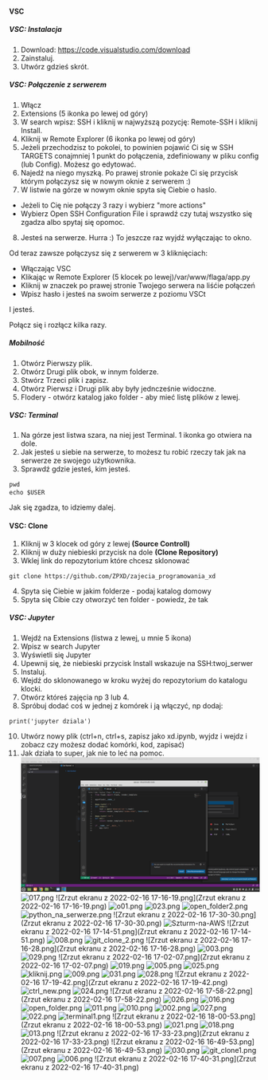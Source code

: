 





#### VSC

##### VSC: Instalacja

1. Download: https://code.visualstudio.com/download
2. Zainstaluj.
3. Utwórz gdzieś skrót.

##### VSC: Połączenie z serwerem

1. Włącz
2. Extensions (5 ikonka po lewej od góry)
3. W search wpisz: SSH i kliknij w najwyższą pozycję: Remote-SSH i kliknij Install.
4. Kliknij w Remote Explorer (6 ikonka po lewej od góry)
5. Jeżeli przechodzisz to pokolei, to powinien pojawić Ci się w SSH TARGETS conajmniej 1 punkt do połączenia, zdefiniowany w pliku config (lub Config). Możesz go edytować.
6. Najedź na niego myszką. Po prawej stronie pokaże Ci się przycisk którym połączysz się w nowym oknie z serwerem :)
7. W listwie na górze w nowym oknie spyta się Ciebie o haslo.
- Jeżeli to Cię nie połączy 3 razy i wybierz "more actions" 
- Wybierz Open SSH Configuration File i sprawdź czy tutaj wszystko się zgadza albo spytaj się opomoc.
8. Jesteś na serwerze. Hurra :) To jeszcze raz wyjdź wyłączając to okno.

Od teraz zawsze połączysz się z serwerem w 3 kliknięciach:
- Włączając VSC
- Klikając w Remote Explorer (5 klocek po lewej)/var/www/flaga/app.py
- Kliknij w znaczek po prawej stronie Twojego serwera na liśćie połączeń
- Wpisz hasło i jesteś na swoim serwerze z poziomu VSCt

I jesteś. 

Połącz się i rozłącz kilka razy.

##### Mobilność

1. Otwórz Pierwszy plik.
2. Otwórz Drugi plik obok, w innym folderze.
3. Stwórz Trzeci plik i zapisz.
4. Otwórz Pierwsz i Drugi plik aby były jedncześnie widoczne.
5. Flodery - otwórz katalog jako folder - aby mieć listę plików z lewej.

##### VSC: Terminal

1. Na górze jest listwa szara, na niej jest Terminal. 1 ikonka go otwiera na dole.
2. Jak jesteś u siebie na serwerze, to możesz tu robić rzeczy tak jak na serwerze ze swojego użytkownika.
3. Sprawdź gdzie jesteś, kim jesteś.
```
pwd
echo $USER
```
Jak się zgadza, to idziemy dalej.

#### VSC: Clone

1. Kliknij w 3 klocek od góry z lewej **(Source Controll)**
2. Kliknij w duży niebieski przycisk na dole **(Clone Repository)**
3. Wklej link do repozytorium które chcesz sklonować
```
git clone https://github.com/ZPXD/zajecia_programowania_xd
```
4. Spyta się Ciebie w jakim folderze - podaj katalog domowy
5. Spyta się Cibie czy otworzyć ten folder - powiedz, że tak

##### VSC: Jupyter

1. Wejdź na Extensions (listwa z lewej, u mnie 5 ikona)
2. Wpisz w search Jupyter
3. Wyświetli się Jupyter
4. Upewnij się, że niebieski przycisk Install wskazuje na SSH:twoj_serwer
5. Instaluj.
7. Wejdź do sklonowanego w kroku wyżej do repozytorium do katalogu klocki.
8. Otwórz któreś zajęcia np 3 lub 4.
9. Spróbuj dodać coś w jednej z komórek i ją włączyć, np dodaj:
```
print('jupyter dziala')
```
10. Utwórz nowy plik (ctrl+n, ctrl+s, zapisz jako xd.ipynb, wyjdz i wejdz i zobacz czy możesz dodać komórki, kod, zapisać)
11. Jak działa to super, jak nie to leć na pomoc.
![015.png](foto/015.png)
![017.png](017.png)
![Zrzut ekranu z 2022-02-16 17-16-19.png](Zrzut ekranu z 2022-02-16 17-16-19.png)
![o01.png](o01.png)
![023.png](023.png)
![open_folder2.png](open_folder2.png)
![python_na_serwerze.png](python_na_serwerze.png)
![Zrzut ekranu z 2022-02-16 17-30-30.png](Zrzut ekranu z 2022-02-16 17-30-30.png)
![Szturm-na-AWS](Szturm-na-AWS)
![Zrzut ekranu z 2022-02-16 17-14-51.png](Zrzut ekranu z 2022-02-16 17-14-51.png)
![008.png](008.png)
![git_clone_2.png](git_clone_2.png)
![Zrzut ekranu z 2022-02-16 17-16-28.png](Zrzut ekranu z 2022-02-16 17-16-28.png)
![003.png](003.png)
![029.png](029.png)
![Zrzut ekranu z 2022-02-16 17-02-07.png](Zrzut ekranu z 2022-02-16 17-02-07.png)
![019.png](019.png)
![005.png](005.png)
![025.png](025.png)
![kliknij.png](kliknij.png)
![009.png](009.png)
![031.png](031.png)
![028.png](028.png)
![Zrzut ekranu z 2022-02-16 17-19-42.png](Zrzut ekranu z 2022-02-16 17-19-42.png)
![ctrl_new.png](ctrl_new.png)
![024.png](024.png)
![Zrzut ekranu z 2022-02-16 17-58-22.png](Zrzut ekranu z 2022-02-16 17-58-22.png)
![026.png](026.png)
![016.png](016.png)
![open_folder.png](open_folder.png)
![011.png](011.png)
![010.png](010.png)
![002.png](002.png)
![027.png](027.png)
![022.png](022.png)
![terminal1.png](terminal1.png)
![Zrzut ekranu z 2022-02-16 18-00-53.png](Zrzut ekranu z 2022-02-16 18-00-53.png)
![021.png](021.png)
![018.png](018.png)
![013.png](013.png)
![Zrzut ekranu z 2022-02-16 17-33-23.png](Zrzut ekranu z 2022-02-16 17-33-23.png)
![Zrzut ekranu z 2022-02-16 16-49-53.png](Zrzut ekranu z 2022-02-16 16-49-53.png)
![030.png](030.png)
![git_clone1.png](git_clone1.png)
![007.png](007.png)
![006.png](006.png)
![Zrzut ekranu z 2022-02-16 17-40-31.png](Zrzut ekranu z 2022-02-16 17-40-31.png)






